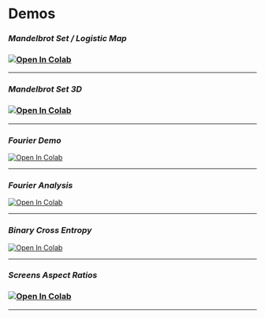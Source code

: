 
# Demos

<h3><i> Mandelbrot Set / Logistic Map</i><h3>

[![Open In Colab](https://colab.research.google.com/assets/colab-badge.svg)](http://colab.research.google.com/github/GenioSainz/Colab-Demos/blob/main/scripts/MandelbrotStability.ipynb)
<hr>

<h3><i> Mandelbrot Set 3D</i><h3>

[![Open In Colab](https://colab.research.google.com/assets/colab-badge.svg)](http://colab.research.google.com/github/GenioSainz/Colab-Demos/blob/main/scripts/Mandelbrot_Interactive.ipynb)
<hr>

<h3><i> Fourier Demo </i></h3>

[![Open In Colab](https://colab.research.google.com/assets/colab-badge.svg)](http://colab.research.google.com/github/GenioSainz/Colab-Demos/blob/main/scripts/FourierDemo.ipynb)
<hr>


<h3><i> Fourier Analysis </i></h3>

[![Open In Colab](https://colab.research.google.com/assets/colab-badge.svg)](http://colab.research.google.com/github/GenioSainz/Colab-Demos/blob/main/scripts/FourierAnalysis.ipynb)
<hr>


<h3><i> Binary Cross Entropy </i></h3>

[![Open In Colab](https://colab.research.google.com/assets/colab-badge.svg)](http://colab.research.google.com/github/GenioSainz/Colab-Demos/blob/main/scripts/BinaryCrossEntropy.ipynb)
<hr>


<h3><i> Screens Aspect Ratios </i><h3>

[![Open In Colab](https://colab.research.google.com/assets/colab-badge.svg)](http://colab.research.google.com/github/GenioSainz/Colab-Demos/blob/main/scripts/ScreensRatios.ipynb)
<hr>

